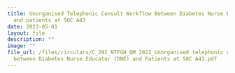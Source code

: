 ```yaml
---
title: Unorganised Telephonic Consult Workflow Between Diabetes Nurse Educator
  and patients at SOC A43
date: 2023-05-01
layout: file
description: ""
image: ""
file_url: /files/circulars/C_292_NTFGH_QM 2022_Unorganised telephonic consult workflow
  between Diabetes Nurse Educator (DNE) and Patients at SOC A43.pdf
---
```

